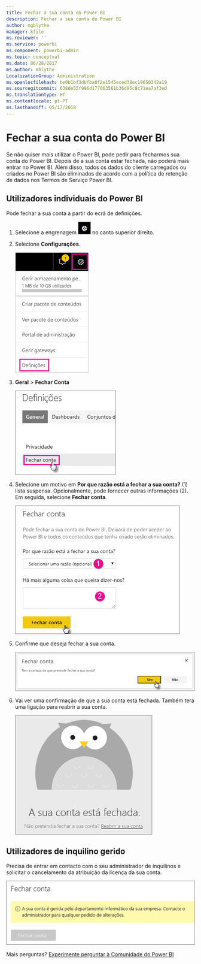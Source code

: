 ```yaml
---
title: Fechar a sua conta do Power BI
description: Fechar a sua conta do Power BI
author: mgblythe
manager: kfile
ms.reviewer: ''
ms.service: powerbi
ms.component: powerbi-admin
ms.topic: conceptual
ms.date: 06/28/2017
ms.author: mblythe
LocalizationGroup: Administration
ms.openlocfilehash: be0b1bf3dbfba0f2e1545eced38ec19650342a19
ms.sourcegitcommit: 638de55f996d177063561b36d95c8c71ea7af3ed
ms.translationtype: HT
ms.contentlocale: pt-PT
ms.lasthandoff: 05/17/2018
---
```

# <a name="closing-your-power-bi-account"></a>Fechar a sua conta do Power BI
Se não quiser mais utilizar o Power BI, pode pedir para fecharmos sua conta do Power BI.  Depois de a sua conta estar fechada, não poderá mais entrar no Power BI.  Além disso, todos os dados do cliente carregados ou criados no Power BI são eliminados de acordo com a política de retenção de dados nos Termos de Serviço Power BI.

## <a name="individual-power-bi-users"></a>Utilizadores individuais do Power BI
Pode fechar a sua conta a partir do ecrã de definições.

1. Selecione a engrenagem ![](media/service-admin-closing-your-account/gear.png) no canto superior direito.
2. Selecione **Configurações**.
   
    ![](media/service-admin-closing-your-account/closeaccount-settings.png)
3. **Geral** > **Fechar Conta**
   
    ![](media/service-admin-closing-your-account/closeaccount-settings2.png)
4. Selecione um motivo em **Por que razão está a fechar a sua conta?** (1) lista suspensa.  Opcionalmente, pode fornecer outras informações (2). Em seguida, selecione **Fechar conta**.
   
    ![](media/service-admin-closing-your-account/closeaccount-settings3.png)
5. Confirme que deseja fechar a sua conta.
   
    ![](media/service-admin-closing-your-account/closeaccount-settings4.png)
6. Vai ver uma confirmação de que a sua conta está fechada. Também terá uma ligação para reabrir a sua conta.
   
    ![](media/service-admin-closing-your-account/closeaccount-settings5.png)

## <a name="managed-tenant-users"></a>Utilizadores de inquilino gerido
Precisa de entrar em contacto com o seu administrador de inquilinos e solicitar o cancelamento da atribuição da licença da sua conta.

![](media/service-admin-closing-your-account/closeaccountmanaged.png)

Mais perguntas? [Experimente perguntar à Comunidade do Power BI](http://community.powerbi.com/)

